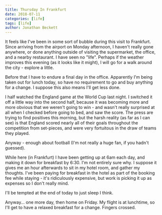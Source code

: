 ```yaml
---
title: Thursday In Frankfurt
date: 2018-07-11
categories: [life]
tags: [life]
author: Jonathan Beckett
---
```


It feels like I've been in some sort of bubble during this visit to Frankfurt. Since arriving from the airport on Monday afternoon, I haven't really gone anywhere, or done anything outside of visiting the supermarket, the office, and a nearby restaurant. I have seen no "life". Perhaps if the weather improves this evening (as it looks like it might), I will go for a walk around the city - explore a little.

Before that I have to endure a final day in the office. Apparently I'm being taken out for lunch today, so have no requirement to go and buy anything for a change. I suppose this also means I'll get less done.

I half watched the England game at the World Cup last night. I switched it off a little way into the second half, because it was becoming more and more obvious that we weren't going to win - and wasn't really surprised at all when I checked before going to bed, and saw the score. The press are trying to find positives this morning, but the harsh reality (as far as I can see) is that England scored nearly all of their goals throughout the competition from set-pieces, and were very fortuitous in the draw of teams they played.

Anyway - enough about football (I'm not really a huge fan, if you hadn't guessed).

While here (in Frankfurt) I have been getting up at 6am each day, and making it down for breakfast by 6:30. I'm not entirely sure why. I suppose it gives me an hour afterwards to sit in my hotel room, and gather my thoughts. I've been paying for breakfast in the hotel as part of the booking fee while staying - it's ridiculously expensive, but work is picking it up as expenses so I don't really mind.

I'll be tempted at the end of today to just sleep I think.

Anyway... one more day, then home on Friday. My flight is at lunchtime, so I'll get to have a relaxed breakfast for a change. Fingers crossed.